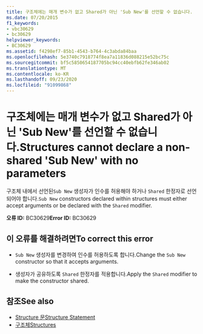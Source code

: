 ```yaml
---
title: 구조체에는 매개 변수가 없고 Shared가 아닌 'Sub New'를 선언할 수 없습니다.
ms.date: 07/20/2015
f1_keywords:
- vbc30629
- bc30629
helpviewer_keywords:
- BC30629
ms.assetid: f4298ef7-85b1-4543-b764-4c3abda84baa
ms.openlocfilehash: 5e3740c7918774f8ea7a11836d088215e52bc75c
ms.sourcegitcommit: bf5c5850654187705bc94cc40ebfb62fe346ab02
ms.translationtype: MT
ms.contentlocale: ko-KR
ms.lasthandoff: 09/23/2020
ms.locfileid: "91099868"
---
```

# <a name="structures-cannot-declare-a-non-shared-sub-new-with-no-parameters"></a><span data-ttu-id="4bd88-102">구조체에는 매개 변수가 없고 Shared가 아닌 'Sub New'를 선언할 수 없습니다.</span><span class="sxs-lookup"><span data-stu-id="4bd88-102">Structures cannot declare a non-shared 'Sub New' with no parameters</span></span>

<span data-ttu-id="4bd88-103">구조체 내에서 선언된`Sub New` 생성자가 인수를 허용해야 하거나 `Shared` 한정자로 선언되어야 합니다.</span><span class="sxs-lookup"><span data-stu-id="4bd88-103">`Sub New` constructors declared within structures must either accept arguments or be declared with the `Shared` modifier.</span></span>  
  
 <span data-ttu-id="4bd88-104">**오류 ID:** BC30629</span><span class="sxs-lookup"><span data-stu-id="4bd88-104">**Error ID:** BC30629</span></span>  
  
## <a name="to-correct-this-error"></a><span data-ttu-id="4bd88-105">이 오류를 해결하려면</span><span class="sxs-lookup"><span data-stu-id="4bd88-105">To correct this error</span></span>  
  
- <span data-ttu-id="4bd88-106">`Sub New` 생성자를 변경하여 인수를 허용하도록 합니다.</span><span class="sxs-lookup"><span data-stu-id="4bd88-106">Change the `Sub New` constructor so that it accepts arguments.</span></span>  
  
- <span data-ttu-id="4bd88-107">생성자가 공유하도록 `Shared` 한정자를 적용합니다.</span><span class="sxs-lookup"><span data-stu-id="4bd88-107">Apply the `Shared` modifier to make the constructor shared.</span></span>  
  
## <a name="see-also"></a><span data-ttu-id="4bd88-108">참조</span><span class="sxs-lookup"><span data-stu-id="4bd88-108">See also</span></span>

- [<span data-ttu-id="4bd88-109">Structure 문</span><span class="sxs-lookup"><span data-stu-id="4bd88-109">Structure Statement</span></span>](../language-reference/statements/structure-statement.md)
- [<span data-ttu-id="4bd88-110">구조체</span><span class="sxs-lookup"><span data-stu-id="4bd88-110">Structures</span></span>](../programming-guide/language-features/data-types/structures.md)
